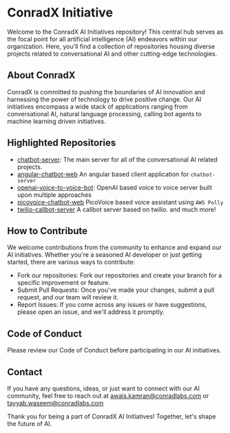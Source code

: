 # ConradX Initiative
Welcome to the ConradX AI Initiatives repository! This central hub serves as the focal point for all artificial intelligence (AI) endeavors within our organization. Here, you'll find a collection of repositories housing diverse projects related to conversational AI and other cutting-edge technologies.

## About ConradX 
ConradX is committed to pushing the boundaries of AI innovation and harnessing the power of technology to drive positive change. Our AI initiatives encompass a wide stack of applications ranging from conversational AI, natural language processing, calling bot agents to machine learning driven initiatives.

## Highlighted Repositories
- [chatbot-server](https://github.com/Conrad-X/chatbot-server): The main server for all of the conversational AI related projects.
- [angular-chatbot-web](https://github.com/Conrad-X/angular-chatbot-web) An angular based client application for `chatbot-server`
- [openai-voice-to-voice-bot](https://github.com/Conrad-X/openai-voice-to-voice-bot): OpenAI based voice to voice server built upon multiple approaches
- [picovoice-chatbot-web](https://github.com/Conrad-X/picovoice-chatbot-web) PicoVoice based voice assistant using `AWS Polly`
- [twilio-callbot-server](https://github.com/Conrad-X/twilio-callbot-server) A callbot server based on twilio.
and much more! 

## How to Contribute
We welcome contributions from the community to enhance and expand our AI initiatives. Whether you're a seasoned AI developer or just getting started, there are various ways to contribute:

- Fork our repositories: Fork our repositories and create your branch for a specific improvement or feature.
- Submit Pull Requests: Once you've made your changes, submit a pull request, and our team will review it.
- Report Issues: If you come across any issues or have suggestions, please open an issue, and we'll address it promptly.

## Code of Conduct
Please review our Code of Conduct before participating in our AI initiatives.

## Contact
If you have any questions, ideas, or just want to connect with our AI community, feel free to reach out at awais.kamran@conradlabs.com or tayyab.waseem@conradlabs.com

Thank you for being a part of ConradX AI Initiatives! Together, let's shape the future of AI.
